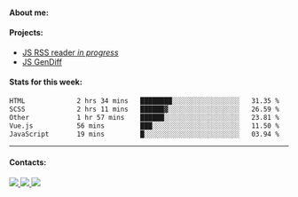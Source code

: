 #### About me:

#### Projects:
- [JS RSS reader *in progress*](https://github.com/GKoil/frontend-project-lvl3)
- [JS GenDiff](https://github.com/GKoil/GenDiff)

#### Stats for this week:
<!--START_SECTION:waka-->

```txt
HTML             2 hrs 34 mins   ████████░░░░░░░░░░░░░░░░░   31.35 %
SCSS             2 hrs 11 mins   ██████▓░░░░░░░░░░░░░░░░░░   26.59 %
Other            1 hr 57 mins    ██████░░░░░░░░░░░░░░░░░░░   23.81 %
Vue.js           56 mins         ███░░░░░░░░░░░░░░░░░░░░░░   11.50 %
JavaScript       19 mins         █░░░░░░░░░░░░░░░░░░░░░░░░   03.94 %
```

<!--END_SECTION:waka-->
---
#### Contacts:

<a target='_blank' title='LinkedIn' href="https://www.linkedin.com/in/gkoil/">
  <img src="https://img.shields.io/badge/LinkedIn-0077B5?style=for-the-badge&logo=linkedin&logoColor=white" />
</a>
<a target='_blank' title='Telegram' href="https://t.me/gkoil">
  <img src="https://img.shields.io/badge/Telegram-2CA5E0?style=for-the-badge&logo=telegram&logoColor=white" />
</a>
<a target='_blank' title='Gmail' href="mailto: gk.grigorev@gmail.com">
  <img src="https://img.shields.io/badge/Gmail-D14836?style=for-the-badge&logo=gmail&logoColor=white" />
</a>

